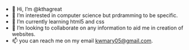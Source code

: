 - 👋 Hi, I’m @kthagreat
- 👀 I’m interested in computer science but prdramming to be specific.
- 🌱 I’m currently learning html5 and css
- 💞️ I’m looking to collaborate on any information to aid me in creation of websites.
- 📫 you can reach me on my email kwmary05@gmail.com.

<!---
kthagreat/kthagreat is a ✨ special ✨ repository because its `README.md` (this file) appears on your GitHub profile.
You can click the Preview link to take a look at your changes.
--->
